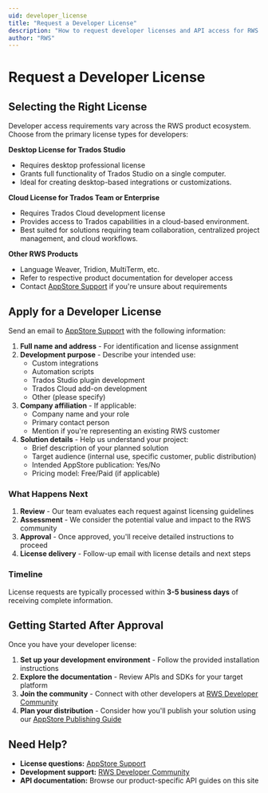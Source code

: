 ```yaml
---
uid: developer_license
title: "Request a Developer License"
description: "How to request developer licenses and API access for RWS products"
author: "RWS"
---
```


# Request a Developer License

## Selecting the Right License
Developer access requirements vary across the RWS product ecosystem. Choose from the primary license types for developers:

**Desktop License for Trados Studio** 
- Requires desktop professional license
- Grants full functionality of Trados Studio on a single computer.  
- Ideal for creating desktop-based integrations or customizations.

**Cloud License for Trados Team or Enterprise** 
- Requires Trados Cloud development license
- Provides access to Trados capabilities in a cloud-based environment.  
- Best suited for solutions requiring team collaboration, centralized project management, and cloud workflows.

**Other RWS Products**
- Language Weaver, Tridion, MultiTerm, etc.
- Refer to respective product documentation for developer access
- Contact [AppStore Support](mailto:app-signing@rws.com) if you're unsure about requirements 

## Apply for a Developer License

Send an email to [AppStore Support](mailto:app-signing@rws.com) with the following information:  
1. **Full name and address** - For identification and license assignment
2. **Development purpose** - Describe your intended use:
   - Custom integrations
   - Automation scripts
   - Trados Studio plugin development
   - Trados Cloud add-on development
   - Other (please specify)
3. **Company affiliation** - If applicable:
   - Company name and your role
   - Primary contact person
   - Mention if you're representing an existing RWS customer
4. **Solution details** - Help us understand your project:
   - Brief description of your planned solution
   - Target audience (internal use, specific customer, public distribution)
   - Intended AppStore publication: Yes/No
   - Pricing model: Free/Paid (if applicable)

### What Happens Next
1. **Review** - Our team evaluates each request against licensing guidelines
2. **Assessment** - We consider the potential value and impact to the RWS community
3. **Approval** - Once approved, you'll receive detailed instructions to proceed
4. **License delivery** - Follow-up email with license details and next steps

### Timeline
License requests are typically processed within **3-5 business days** of receiving complete information.

## Getting Started After Approval

Once you have your developer license:
1. **Set up your development environment** - Follow the provided installation instructions
2. **Explore the documentation** - Review APIs and SDKs for your target platform
3. **Join the community** - Connect with other developers at [RWS Developer Community](https://community.rws.com/developers-more/)
4. **Plan your distribution** - Consider how you'll publish your solution using our [AppStore Publishing Guide](appstore-publishing-overview.md)

## Need Help?

- **License questions:** [AppStore Support](mailto:app-signing@rws.com)
- **Development support:** [RWS Developer Community](https://community.rws.com/developers-more/)
- **API documentation:** Browse our product-specific API guides on this site